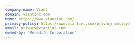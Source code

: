 ```yaml
---
company-name: Viant
domain: viantinc.com
home: https://www.viantinc.com/
privacy-policy: https://www.viantinc.com/privacy-policy/
email: privacy@viantinc.com
owned-by: "Meredith Corporation"
---
```




